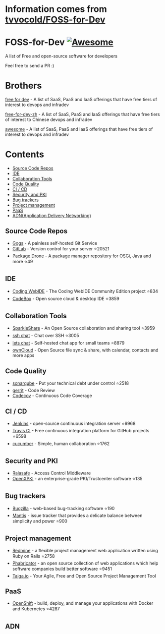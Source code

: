 # Information comes from [tvvocold/FOSS-for-Dev](https://github.com/tvvocold/FOSS-for-Dev)
# FOSS-for-Dev  [![Awesome](https://cdn.rawgit.com/sindresorhus/awesome/d7305f38d29fed78fa85652e3a63e154dd8e8829/media/badge.svg)](https://github.com/sindresorhus/awesome)
A list of Free and open-source software for developers

 
Feel free to send a PR :)
# Brothers
[free for dev](https://github.com/ripienaar/free-for-dev) - A list of SaaS, PaaS and IaaS offerings that have free tiers of interest to devops and infradev

[free-for-dev-zh](https://github.com/qinghuaiorg/free-for-dev-zh) - A list of SaaS, PaaS and IaaS offerings that have free tiers of interest to Chinese devops and infradev

[awesome](https://github.com/sindresorhus/awesome) - A list of SaaS, PaaS and IaaS offerings that have free tiers of interest to devops and infradev


# Contents
   * [Source Code Repos](#source-code-repos)
   * [IDE](#ide)
   * [Collaboration Tools](#collaboration-tools)
   * [Code Quality](#code-quality)
   * [CI / CD](#ci--cd)
   * [Security and PKI](#security-and-pki)
   * [Bug trackers](#bug-trackers)
   * [Project management](#project-management)
   * [PaaS](#paas)
   * [ADN(Application Delivery Networking)](#adn)


## Source Code Repos 

 * [Gogs](https://github.com/gogits/gogs)  - A painless self-hosted Git Service 
 * [GitLab](https://github.com/gitlabhq/gitlabhq) - Version control for your server :star:20521
 * [Package Drone](https://github.com/eclipse/packagedrone) - A package manager repository for OSGi, Java and more :star:49


## IDE 

 * [Coding WebIDE](https://github.com/Coding/WebIDE) - The Coding WebIDE Community Edition project :star:834
 * [CodeBox](https://github.com/CodeboxIDE/codebox) - Open source cloud & desktop IDE :star:3859


## Collaboration Tools

 * [SparkleShare](https://github.com/hbons/SparkleShare) - An Open Source collaboration and sharing tool :star:3959
 * [ssh chat](https://github.com/shazow/ssh-chat) - Chat over SSH  :star:3005
 * [lets chat](https://github.com/sdelements/lets-chat) - Self-hosted chat app for small teams :star:8879
 * [ownCloud](https://owncloud.org) - Open Source file sync & share, with calendar, contacts and more apps

## Code Quality

 * [sonarqube](https://github.com/SonarSource/sonarqube) - Put your technical debt under control :star:2518
 * [gerrit](https://gerrit.googlesource.com/) - Code Review
 * [Codecov](https://codecov.io/) - Continuous Code Coverage


## CI / CD

 * [Jenkins](https://github.com/jenkinsci/jenkins) - open-source continuous integration server :star:9968
 * [Travis CI](https://github.com/travis-ci/travis-ci) - Free continuous integration platform for GitHub projects :star:6598
 * [cucumber](https://github.com/cucumber/cucumber) - Simple, human collaboration  :star:1762


## Security and PKI

 * [Ralasafe](http://sourceforge.net/projects/ralasafe/) - Access Control Middleware
 * [OpenXPKI](https://github.com/openxpki/openxpki) - an enterprise-grade PKI/Trustcenter software :star:135


## Bug trackers

* [Bugzilla](https://github.com/bugzilla/bugzilla) - web-based bug-tracking software :star:190
* [Mantis](https://github.com/mantisbt/mantisbt) - issue tracker that provides a delicate balance between simplicity and power :star:900


## Project management
* [Redmine](https://github.com/redmine/redmine) - a flexible project management web application written using Ruby on Rails :star:2758
* [Phabricator](https://github.com/phacility/phabricator) - an open source collection of web applications which help software companies build better software :star:9451
* [Taiga.io](https://github.com/taigaio) - Your Agile, Free and Open Source Project Management Tool

## PaaS

 * [OpenShift](https://github.com/openshift/origin) - build, deploy, and manage your applications with Docker and Kubernetes :star:4287

## ADN 
  
 

